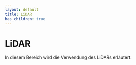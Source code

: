 ```yaml
---
layout: default
title: LiDAR
has_children: true
---
```


# LiDAR

In diesem Bereich wird die Verwendung des LiDARs erläutert.
